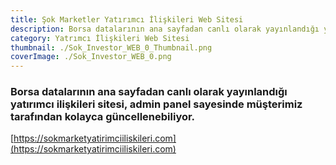 ```yaml
---
title: Şok Marketler Yatırımcı İlişkileri Web Sitesi
description: Borsa datalarının ana sayfadan canlı olarak yayınlandığı yatırımcı ilişkileri sitesi, admin panel sayesinde müşterimiz tarafından kolayca güncellenebiliyor.
category: Yatrımcı İlişkileri Web Sitesi
thumbnail: ./Sok_Investor_WEB_0_Thumbnail.png
coverImage: ./Sok_Investor_WEB_0.png
---
```


### Borsa datalarının ana sayfadan canlı olarak yayınlandığı yatırımcı ilişkileri sitesi, admin panel sayesinde müşterimiz tarafından kolayca güncellenebiliyor.

[https://sokmarketyatirimciiliskileri.com](https://sokmarketyatirimciiliskileri.com)

